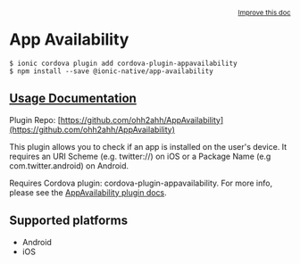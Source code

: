<a style="float:right;font-size:12px;" href="http://github.com/ionic-team/ionic-native/edit/master/src/@ionic-native/plugins/app-availability/index.ts#L1">
  Improve this doc
</a>

# App Availability

```
$ ionic cordova plugin add cordova-plugin-appavailability
$ npm install --save @ionic-native/app-availability
```

## [Usage Documentation](https://ionicframework.com/docs/native/app-availability/)

Plugin Repo: [https://github.com/ohh2ahh/AppAvailability](https://github.com/ohh2ahh/AppAvailability)

This plugin allows you to check if an app is installed on the user's device. It requires an URI Scheme (e.g. twitter://) on iOS or a Package Name (e.g com.twitter.android) on Android.

Requires Cordova plugin: cordova-plugin-appavailability. For more info, please see the [AppAvailability plugin docs](https://github.com/ohh2ahh/AppAvailability).

## Supported platforms
- Android
- iOS



